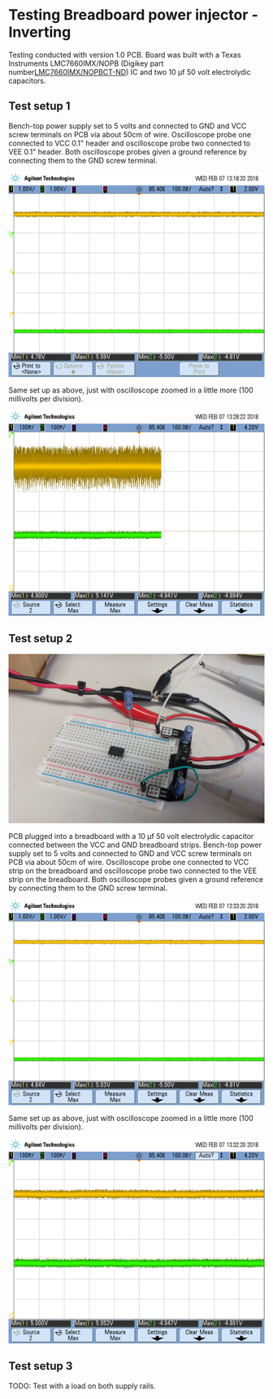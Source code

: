 # Testing Breadboard power injector - Inverting

Testing conducted with version 1.0 PCB. Board was built with a Texas Instruments LMC7660IMX/NOPB (Digikey part number[LMC7660IMX/NOPBCT-ND](https://www.digikey.com/product-detail/en/texas-instruments/LMC7660IMX-NOPB/LMC7660IMX-NOPBCT-ND/1010555)) IC and two 10 μf 50 volt electrolydic capacitors.

## Test setup 1

Bench-top power supply set to 5 volts and connected to GND and VCC screw terminals on PCB via about 50cm of wire. Oscilloscope probe one connected to VCC 0.1" header and oscilloscope probe two connected to VEE 0.1" header. Both oscilloscope probes given a ground reference by connecting them to the GND screw terminal.

![scope_0.png](./scope_0.png)

Same set up as above, just with oscilloscope zoomed in a little more (100 millivolts per division).

![scope_1.png](./scope_1.png)



## Test setup 2

![test-setup-2.jpg](./test-setup-2.jpg)

PCB plugged into a breadboard with a 10 μf 50 volt electrolydic capacitor connected between the VCC and GND breadboard strips. Bench-top power supply set to 5 volts and connected to GND and VCC screw terminals on PCB via about 50cm of wire. Oscilloscope probe one connected to VCC strip on the breadboard and oscilloscope probe two connected to the VEE strip on the breadboard. Both oscilloscope probes given a ground reference by connecting them to the GND screw terminal.

![scope_2.png](./scope_2.png)

Same set up as above, just with oscilloscope zoomed in a little more (100 millivolts per division).

![scope_3.png](./scope_3.png)



## Test setup 3

TODO: Test with a load on both supply rails.
